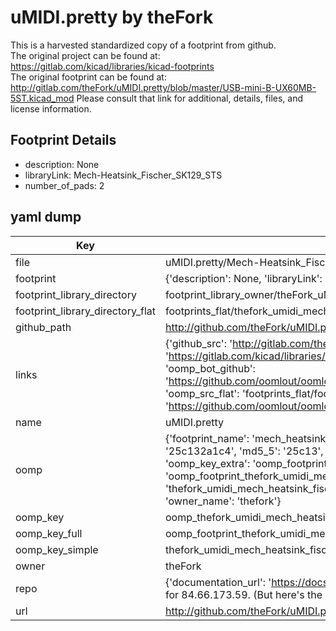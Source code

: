 # uMIDI.pretty by theFork  
This is a harvested standardized copy of a footprint from github.  
The original project can be found at:  
https://gitlab.com/kicad/libraries/kicad-footprints  
The original footprint can be found at:
http://gitlab.com/theFork/uMIDI.pretty/blob/master/USB-mini-B-UX60MB-5ST.kicad_mod
Please consult that link for additional, details, files, and license information.  
## Footprint Details
* description: None  
* libraryLink: Mech-Heatsink_Fischer_SK129_STS  
* number_of_pads: 2  
## yaml dump  
| Key | Value |  
| --- | --- |  
| file | uMIDI.pretty/Mech-Heatsink_Fischer_SK129_STS.kicad_mod |  
| footprint | {'description': None, 'libraryLink': 'Mech-Heatsink_Fischer_SK129_STS', 'number_of_pads': 2} |  
| footprint_library_directory | footprint_library_owner/theFork_uMIDI.pretty |  
| footprint_library_directory_flat | footprints_flat/thefork_umidi_mech_heatsink_fischer_sk129_sts/working |  
| github_path | http://github.com/theFork/uMIDI.pretty/blob/master/Mech-Heatsink_Fischer_SK129_STS.kicad_mod |  
| links | {'github_src': 'http://gitlab.com/theFork/uMIDI.pretty/blob/master/USB-mini-B-UX60MB-5ST.kicad_mod', 'github_src_repo': 'https://gitlab.com/kicad/libraries/kicad-footprints', 'oomp_bot': 'footprints/thefork_umidi_mech_heatsink_fischer_sk129_sts/working', 'oomp_bot_github': 'https://github.com/oomlout/oomlout_oomp_footprint_bot/tree/main/footprints/thefork_umidi_mech_heatsink_fischer_sk129_sts/working', 'oomp_src_flat': 'footprints_flat/footprints_flat/thefork_umidi_mech_heatsink_fischer_sk129_sts/working', 'oomp_src_flat_github': 'https://github.com/oomlout/oomlout_oomp_footprint_src/tree/main/footprints_flat/thefork_umidi_mech_heatsink_fischer_sk129_sts/working'} |  
| name | uMIDI.pretty |  
| oomp | {'footprint_name': 'mech_heatsink_fischer_sk129_sts', 'library_name': 'umidi', 'md5': '25c132a1c4a916bf13bee96dacef46bf', 'md5_10': '25c132a1c4', 'md5_5': '25c13', 'md5_6': '25c132', 'oomp_key': 'oomp_thefork_umidi_mech_heatsink_fischer_sk129_sts', 'oomp_key_extra': 'oomp_footprint_thefork_umidi_mech_heatsink_fischer_sk129_sts', 'oomp_key_full': 'oomp_footprint_thefork_umidi_mech_heatsink_fischer_sk129_sts_25c132', 'oomp_key_simple': 'thefork_umidi_mech_heatsink_fischer_sk129_sts', 'original_filename': 'uMIDI.pretty/Mech-Heatsink_Fischer_SK129_STS.kicad_mod', 'owner_name': 'thefork'} |  
| oomp_key | oomp_thefork_umidi_mech_heatsink_fischer_sk129_sts |  
| oomp_key_full | oomp_footprint_thefork_umidi_mech_heatsink_fischer_sk129_sts |  
| oomp_key_simple | thefork_umidi_mech_heatsink_fischer_sk129_sts |  
| owner | theFork |  
| repo | {'documentation_url': 'https://docs.github.com/rest/overview/resources-in-the-rest-api#rate-limiting', 'message': "API rate limit exceeded for 84.66.173.59. (But here's the good news: Authenticated requests get a higher rate limit. Check out the documentation for more details.)"} |  
| url | http://github.com/theFork/uMIDI.pretty |  

